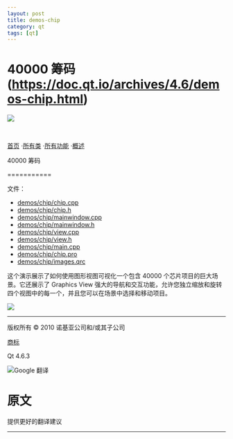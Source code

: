 ```yaml
---
layout: post
title: demos-chip
category: qt
tags: [qt]
---
```


40000 筹码(https://doc.qt.io/archives/4.6/demos-chip.html)
=====

[![](images/qt-logo.png)](http://qt.nokia.com/)

  

[首页](index.html) ·[所有类](classes.html) ·[所有功能](functions.html) ·[概述](overviews.html)

40000 筹码  

===========

文件：
*   [demos/chip/chip.cpp](https://doc.qt.io/archives/4.6/demos-chip-chip-cpp.html)
*   [demos/chip/chip.h](https://doc.qt.io/archives/4.6/demos-chip-chip-h.html)
*   [demos/chip/mainwindow.cpp](https://doc.qt.io/archives/4.6/demos-chip-mainwindow-cpp.html)
*   [demos/chip/mainwindow.h](https://doc.qt.io/archives/4.6/demos-chip-mainwindow-h.html)
*   [demos/chip/view.cpp](https://doc.qt.io/archives/4.6/demos-chip-view-cpp.html)
*   [demos/chip/view.h](https://doc.qt.io/archives/4.6/demos-chip-view-h.html)
*   [demos/chip/main.cpp](https://doc.qt.io/archives/4.6/demos-chip-main-cpp.html)
*   [demos/chip/chip.pro](https://doc.qt.io/archives/4.6/demos-chip-chip-pro.html)
*   [demos/chip/images.qrc](https://doc.qt.io/archives/4.6/demos-chip-images-qrc.html)

这个演示展示了如何使用图形视图可视化一个包含 40000 个芯片项目的巨大场景。它还展示了 Graphics View 强大的导航和交互功能，允许您独立缩放和旋转四个视图中的每一个，并且您可以在场景中选择和移动项目。

![](images/chip-demo.png)

* * *

版权所有 © 2010 诺基亚公司和/或其子公司

[商标](trademarks.html)

Qt 4.6.3

![Google 翻译](https://www.gstatic.com/images/branding/product/1x/translate_24dp.png)

原文
==

提供更好的翻译建议

* * *
